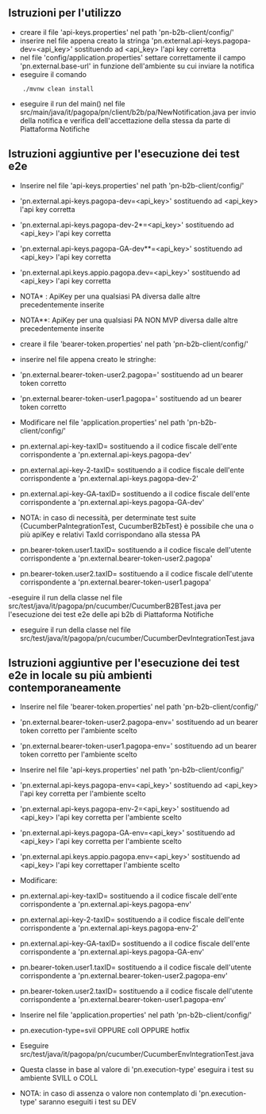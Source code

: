 ## Istruzioni per l'utilizzo
- creare il file 'api-keys.properties' nel path 'pn-b2b-client/config/'
- inserire nel file appena creato la stringa 'pn.external.api-keys.pagopa-dev=<api_key>' sostituendo ad <api_key> l'api key corretta
- nel file 'config/application.properties' settare correttamente il campo 'pn.external.base-url' in funzione dell'ambiente su cui inviare la notifica
- eseguire il comando
```
    ./mvnw clean install
```
- eseguire il run del main() nel file src/main/java/it/pagopa/pn/client/b2b/pa/NewNotification.java
  per invio della notifica e verifica dell'accettazione della stessa da parte di Piattaforma Notifiche

## Istruzioni aggiuntive per l'esecuzione dei test e2e
- Inserire nel file 'api-keys.properties' nel path 'pn-b2b-client/config/'
- 'pn.external.api-keys.pagopa-dev=<api_key>' sostituendo ad <api_key> l'api key corretta
- 'pn.external.api-keys.pagopa-dev-2*=<api_key>' sostituendo ad <api_key> l'api key corretta
- 'pn.external.api-keys.pagopa-GA-dev**=<api_key>' sostituendo ad <api_key> l'api key corretta
- 'pn.external.api.keys.appio.pagopa.dev=<api_key>' sostituendo ad <api_key> l'api key corretta
- NOTA* : ApiKey per una qualsiasi PA diversa dalle altre precedentemente inserite
- NOTA**: ApiKey per una qualsiasi PA NON MVP diversa dalle altre precedentemente inserite

- creare il file 'bearer-token.properties' nel path 'pn-b2b-client/config/'
- inserire nel file appena creato le stringhe: 
- 'pn.external.bearer-token-user2.pagopa=<bearer-token>' sostituendo ad <bearer-token> un bearer token corretto 
- 'pn.external.bearer-token-user1.pagopa=<bearer-token>' sostituendo ad <bearer-token> un bearer token corretto

- Modificare nel file 'application.properties' nel path 'pn-b2b-client/config/'
- pn.external.api-key-taxID=<TaxID> sostituendo a <TaxID> il codice fiscale dell'ente corrispondente a 'pn.external.api-keys.pagopa-dev'
- pn.external.api-key-2-taxID=<TaxID> sostituendo a <TaxID> il codice fiscale dell'ente corrispondente a 'pn.external.api-keys.pagopa-dev-2' 
- pn.external.api-key-GA-taxID=<TaxID> sostituendo a <TaxID> il codice fiscale dell'ente corrispondente a 'pn.external.api-keys.pagopa-GA-dev'
- NOTA: in caso di necessità, per determinate test suite {CucumberPaIntegrationTest, CucumberB2bTest} è possibile che una o più apiKey e relativi TaxId corrispondano alla stessa PA
- pn.bearer-token.user1.taxID=<TaxID> sostituendo a <TaxID> il codice fiscale dell'utente corrispondente a 'pn.external.bearer-token-user2.pagopa' 
- pn.bearer-token.user2.taxID=<TaxID> sostituendo a <TaxID> il codice fiscale dell'utente corrispondente a 'pn.external.bearer-token-user1.pagopa'

-eseguire il run della classe nel file src/test/java/it/pagopa/pn/cucumber/CucumberB2BTest.java
  per l'esecuzione dei test e2e delle api b2b di Piattaforma Notifiche
- eseguire il run della classe nel file src/test/java/it/pagopa/pn/cucumber/CucumberDevIntegrationTest.java 

## Istruzioni aggiuntive per l'esecuzione dei test e2e in locale su più ambienti contemporaneamente
- Inserire nel file 'bearer-token.properties' nel path 'pn-b2b-client/config/'
- 'pn.external.bearer-token-user2.pagopa-env=<bearer-token>' sostituendo ad <bearer-token> un bearer token corretto per l'ambiente scelto
- 'pn.external.bearer-token-user1.pagopa-env=<bearer-token>' sostituendo ad <bearer-token> un bearer token corretto per l'ambiente scelto

- Inserire nel file 'api-keys.properties' nel path 'pn-b2b-client/config/'
- 'pn.external.api-keys.pagopa-env=<api_key>' sostituendo ad <api_key> l'api key corretta per l'ambiente scelto
- 'pn.external.api-keys.pagopa-env-2=<api_key>' sostituendo ad <api_key> l'api key corretta per l'ambiente scelto
- 'pn.external.api-keys.pagopa-GA-env=<api_key>' sostituendo ad <api_key> l'api key corretta per l'ambiente scelto
- 'pn.external.api.keys.appio.pagopa.env=<api_key>' sostituendo ad <api_key> l'api key correttaper l'ambiente scelto

- Modificare:
- pn.external.api-key-taxID=<TaxID> sostituendo a <TaxID> il codice fiscale dell'ente corrispondente a 'pn.external.api-keys.pagopa-env'
- pn.external.api-key-2-taxID=<TaxID> sostituendo a <TaxID> il codice fiscale dell'ente corrispondente a 'pn.external.api-keys.pagopa-env-2'
- pn.external.api-key-GA-taxID=<TaxID> sostituendo a <TaxID> il codice fiscale dell'ente corrispondente a 'pn.external.api-keys.pagopa-GA-env'
- pn.bearer-token.user1.taxID=<TaxID> sostituendo a <TaxID> il codice fiscale dell'utente corrispondente a 'pn.external.bearer-token-user2.pagopa-env'
- pn.bearer-token.user2.taxID=<TaxID> sostituendo a <TaxID> il codice fiscale dell'utente corrispondente a 'pn.external.bearer-token-user1.pagopa-env'


- Inserire nel file 'application.properties' nel path 'pn-b2b-client/config/'
- pn.execution-type=svil OPPURE coll OPPURE hotfix 
- Eseguire src/test/java/it/pagopa/pn/cucumber/CucumberEnvIntegrationTest.java
- Questa classe in base al valore di 'pn.execution-type' eseguira i test su ambiente SVILL o COLL
- NOTA: in caso di assenza o valore non contemplato di 'pn.execution-type' saranno eseguiti i test su DEV
